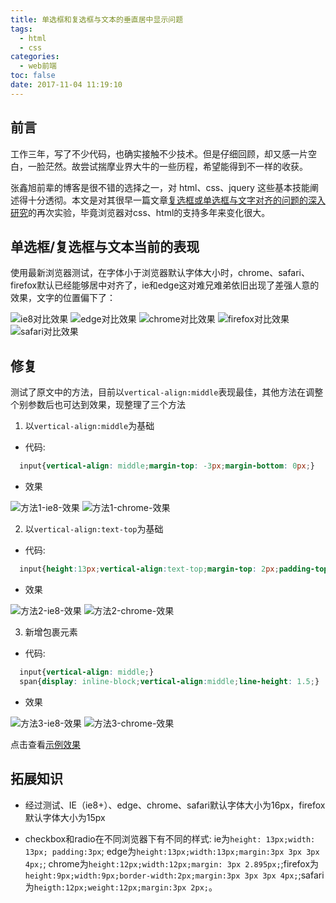 ```yaml
---
title: 单选框和复选框与文本的垂直居中显示问题
tags:
  - html
  - css
categories:
  - web前端
toc: false
date: 2017-11-04 11:19:10
---
```


## 前言

工作三年，写了不少代码，也确实接触不少技术。但是仔细回顾，却又感一片空白，一脸茫然。故尝试揣摩业界大牛的一些历程，希望能得到不一样的收获。

张鑫旭前辈的博客是很不错的选择之一，对 html、css、jquery 这些基本技能阐述得十分透彻。本文是对其很早一篇文章[复选框或单选框与文字对齐的问题的深入研究](http://www.zhangxinxu.com/wordpress/2009/08/%E5%A4%8D%E9%80%89%E6%A1%86%E6%88%96%E5%8D%95%E9%80%89%E6%A1%86%E4%B8%8E%E6%96%87%E5%AD%97%E5%AF%B9%E9%BD%90%E7%9A%84%E9%97%AE%E9%A2%98%E7%9A%84%E6%B7%B1%E5%85%A5%E7%A0%94%E7%A9%B6%E4%B8%8E%E4%B8%80/)的再次实验，毕竟浏览器对css、html的支持多年来变化很大。

<!-- more -->

## 单选框/复选框与文本当前的表现

使用最新浏览器测试，在字体小于浏览器默认字体大小时，chrome、safari、firefox默认已经能够居中对齐了，ie和edge这对难兄难弟依旧出现了差强人意的效果，文字的位置偏下了：

![ie8对比效果](http://jaylinwang.oss-cn-beijing.aliyuncs.com/2017/radio-and-checkbox-with-text/compare_ie8.jpg)
![edge对比效果](http://jaylinwang.oss-cn-beijing.aliyuncs.com/2017/radio-and-checkbox-with-text/compare_edge.jpg)
![chrome对比效果](http://jaylinwang.oss-cn-beijing.aliyuncs.com/2017/radio-and-checkbox-with-text/compare_chrome.jpg)
![firefox对比效果](http://jaylinwang.oss-cn-beijing.aliyuncs.com/2017/radio-and-checkbox-with-text/compare_firefox.jpg)
![safari对比效果](http://jaylinwang.oss-cn-beijing.aliyuncs.com/2017/radio-and-checkbox-with-text/compare_safari.jpg)

## 修复

测试了原文中的方法，目前以`vertical-align:middle`表现最佳，其他方法在调整个别参数后也可达到效果，现整理了三个方法

1. 以`vertical-align:middle`为基础

  - 代码:

  ```css
    input{vertical-align: middle;margin-top: -3px;margin-bottom: 0px;}
  ```

  - 效果

  ![方法1-ie8-效果](http://jaylinwang.oss-cn-beijing.aliyuncs.com/2017/radio-and-checkbox-with-text/s1_ie8.jpg)
  ![方法1-chrome-效果](http://jaylinwang.oss-cn-beijing.aliyuncs.com/2017/radio-and-checkbox-with-text/s1_chrome.jpg)

2. 以`vertical-align:text-top`为基础

  - 代码:

  ```css
    input{height:13px;vertical-align:text-top;margin-top: 2px;padding-top: 0;}
  ```

  - 效果

  ![方法2-ie8-效果](http://jaylinwang.oss-cn-beijing.aliyuncs.com/2017/radio-and-checkbox-with-text/s2_ie8.jpg)
  ![方法2-chrome-效果](http://jaylinwang.oss-cn-beijing.aliyuncs.com/2017/radio-and-checkbox-with-text/s2_chrome.jpg)

3. 新增包裹元素

  - 代码:

  ```css
    input{vertical-align: middle;}
    span{display: inline-block;vertical-align:middle;line-height: 1.5;}
  ```

  - 效果

  ![方法3-ie8-效果](http://jaylinwang.oss-cn-beijing.aliyuncs.com/2017/radio-and-checkbox-with-text/s3_ie8.jpg)
  ![方法3-chrome-效果](http://jaylinwang.oss-cn-beijing.aliyuncs.com/2017/radio-and-checkbox-with-text/s3_chrome.jpg)

点击查看[示例效果](http://jaylin.wang/demo/checkbox-text-vertical-aligin/)

## 拓展知识

- 经过测试、IE（ie8+）、edge、chrome、safari默认字体大小为16px，firefox默认字体大小为15px

- checkbox和radio在不同浏览器下有不同的样式: ie为`height: 13px;width: 13px; padding:3px`; edge为`height:13px;width:13px;margin:3px 3px 3px 4px;`; chrome为`height:12px;width:12px;margin: 3px 2.895px;`;firefox为`height:9px;width:9px;border-width:2px;margin:3px 3px 3px 4px;`;safari为`heigth:12px;weight:12px;margin:3px 2px;`。

